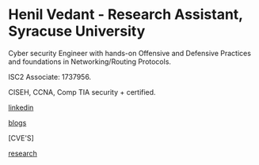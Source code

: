# Henil Vedant   - Research Assistant, Syracuse University
Cyber security Engineer with hands-on Offensive and Defensive Practices and foundations in Networking/Routing Protocols.

ISC2 Associate: 1737956.


CISEH, CCNA, Comp TIA security + certified.

[linkedin](https://www.linkedin.com/in/henil-vedant/)

[blogs](https://medium.com/@hhv8051)

[CVE'S]   

[research](https://link.springer.com/chapter/10.1007/978-981-16-6285-0_24)

